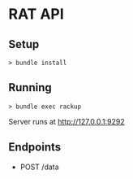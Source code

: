 # RAT API

## Setup

```
> bundle install
```

## Running

```
> bundle exec rackup
```

Server runs at http://127.0.0.1:9292

## Endpoints

* POST /data
